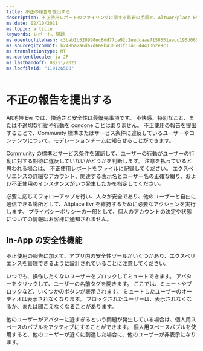 ```yaml
---
title: 不正の報告を提出する
description: 不正使用レポートのファイリングに関する最新の手順と、Altworkplace Evr のアプリ内安全性機能について説明します。
ms.date: 02/10/2021
ms.topic: article
keywords: レポート、問題
ms.openlocfilehash: c3bab1b520998ec8dd77ca92c2eedcaae7158551aecc190d0654795d8b26db57
ms.sourcegitcommit: b248ba2a6da7d669b430581fc3a1544413b2e9c1
ms.translationtype: MT
ms.contentlocale: ja-JP
ms.lasthandoff: 08/11/2021
ms.locfileid: "119126508"
---
```

# <a name="filing-an-abuse-report"></a>不正の報告を提出する

Alt地帯 Evr では、快適さと安全性は最優先事項です。 不快感、特別なこと、または不適切な行動や行動を condone ことはありません。 不正使用の報告を提出することで、Community 標準またはサービス条件に違反しているユーザーやコンテンツについて、モデレーションチームに知らせることができます。

[Community の標準](community-standards.md)と[サービス条件](https://altvr.com/terms-of-service/#:~:text=1%20Consideration.%20AltVR%20currently%20provides%20free%20access%20to,...%205%20Eligibility.%20...%206%20Additional%20Terms.%20)を確認して、ユーザーの行動がユーザーの行動に対する期待に違反していないかどうかを判断します。 注意を払っていると思われる場合は、 [不正使用レポートをファイルに記録](https://help.altvr.com/hc/requests/new?ticket_form_id=360000032154)してください。 エクスペリエンスの詳細なアカウント、関連する表示名とユーザー名の正確な綴り、および不正使用のインスタンスがいつ発生したかを指定してください。 

必要に応じてフォローアップを行い、人々が安全であり、他のユーザーと自由に通信できる場所として、Altplace Evr を維持するために必要なアクションを実行します。 プライバシーポリシーの一部として、個人のアカウントの決定や状態についての情報はお客様に通知されません。

## <a name="in-app-safety-features"></a>In-App の安全性機能

不正使用の報告に加えて、アプリ内の安全性ツールがいくつかあり、エクスペリエンスを管理できるように設計されていることに注意してください。 

いつでも、操作したくないユーザーをブロックしてミュートできます。 アバターをクリックして、ユーザーの名前タグを開きます。 ここでは、ミュートやブロックなど、いくつかのボタンが表示されます。 ミュートしたユーザーのオーディオは表示されなくなります。 ブロックされたユーザーは、表示されなくなるか、または聞こえなくなることがあります。 

他のユーザーがアバターに近すぎるという問題が発生している場合は、個人用スペースのバブルをアクティブにすることができます。 個人用スペースバブルを使用すると、他のユーザーが近くに到達した場合に、他のユーザーが非表示になります。 